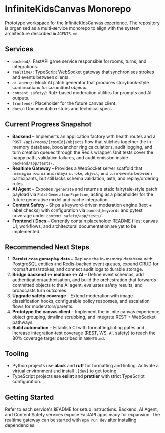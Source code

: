 # InfiniteKidsCanvas Monorepo

Prototype workspace for the InfiniteKidsCanvas experience. The repository is organised as a multi-service monorepo to align with the system architecture described in `AGENTS.md`.

## Services

- `backend/`: FastAPI game service responsible for rooms, turns, and integrations.
- `realtime/`: TypeScript WebSocket gateway that synchronises strokes and events between clients.
- `ai_agent/`: Mock AI patch generator that produces storybook-style continuations for committed objects.
- `content_safety/`: Rule-based moderation utilities for prompts and AI outputs.
- `frontend/`: Placeholder for the future canvas client.
- `docs/`: Documentation stubs and technical specs.

## Current Progress Snapshot

- **Backend** – Implements an application factory with health routes and a `POST /api/rooms/{roomId}/objects` flow that stitches
  together the in-memory database, bbox/anchor ring calculations, audit logging, and turn creation queued through the Redis
  wrapper. Unit tests cover the happy path, validation failures, and audit emission inside `backend/app/tests/`.
- **Realtime Gateway** – Provides a WebSocket server scaffold that manages rooms and relays `stroke`, `object`, and `turn`
  events between participants, but still lacks schema validation, auth, and replay/ordering rules.
- **AI Agent** – Exposes `/generate` and returns a static fairytale-style patch payload via `PatchGenerationPipeline`, acting as a
  placeholder for the future generative model and cache integration.
- **Content Safety** – Ships a keyword-driven moderation engine (text + label checks) with configuration via `banned_keywords`
  and pytest coverage under `content_safety/app/tests/`.
- **Frontend / Docs** – Currently contain placeholder README files; canvas UI, workflows, and architectural documentation are yet
  to be implemented.

## Recommended Next Steps

1. **Persist core gameplay data** – Replace the in-memory database with PostgreSQL entities and Redis-backed event queues,
   expand CRUD for rooms/turns/strokes, and connect audit logs to durable storage.
2. **Bridge backend ↔ realtime ↔ AI** – Define event schemas, add authentication/authorisation, and build the orchestration that
   forwards committed objects to the AI agent, evaluates safety results, and broadcasts turn outcomes.
3. **Upgrade safety coverage** – Extend moderation with image-classification hooks, configurable policy responses, and
   escalation flows for moderators/parents.
4. **Prototype the canvas client** – Implement the infinite canvas experience, object grouping, timeline scrubbing, and integrate
   REST + WebSocket pathways.
5. **Build automation** – Establish CI with formatting/linting gates and increase integration-test coverage (REST, WS, AI, safety)
   to reach the 80% coverage target described in `AGENTS.md`.

## Tooling

- Python projects use **black** and **ruff** for formatting and linting. Activate a virtual environment and install `.[dev]` to get tooling.
- TypeScript projects use **eslint** and **prettier** with strict TypeScript configuration.

## Getting Started

Refer to each service's README for setup instructions. Backend, AI Agent, and Content Safety services expose FastAPI apps ready for expansion. The realtime gateway can be started with `npm run dev` after installing dependencies.
